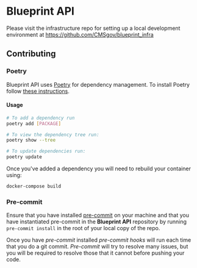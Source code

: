 # Blueprint API

Please visit the infrastructure repo for setting up a local development environment at <https://github.com/CMSgov/blueprint_infra>

## Contributing

### Poetry

Blueprint API uses [Poetry](https://python-poetry.org/) for dependency management. To install Poetry follow [these instructions](https://python-poetry.org/docs/#installation).

#### Usage

```bash
# To add a dependency run
poetry add [PACKAGE]

# To view the dependency tree run:
poetry show --tree

# To update dependencies run:
poetry update
```

Once you've added a dependency you will need to rebuild your container using:

```bash
docker-compose build
```

### Pre-commit

Ensure that you have installed [pre-commit](https://pre-commit.com/#install) on your machine and that you have instantiated pre-commit in the **Blueprint API** repository by running `pre-commit install` in the root of your local copy of the repo.

Once you have _pre-commit_ installed _pre-commit hooks_ will run each time that you do a git commit. _Pre-commit_ will try to resolve many issues, but you will be required to resolve those that it cannot before pushing your code.

